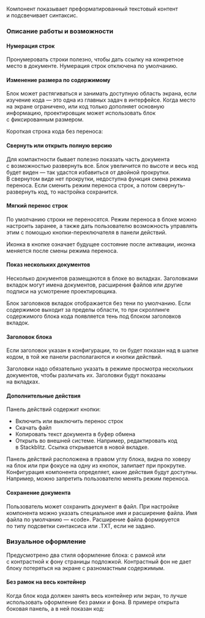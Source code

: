 Компонент показывает преформатированный текстовый контент и подсвечивает синтаксис.

<!-- example(code-block-common) -->
<!-- https://www.figma.com/file/Y5NWlgM9FDbdf7plybXvZK/Mosaic-Spec?node-id=2255%3A59388&t=8ZxsAMNJttUp2DMD-1 -->

### Описание работы и возможности

#### Нумерация строк

Пронумеровать строки полезно, чтобы дать ссылку на конкретное место в документе. Нумерация строк отключена по умолчанию.

<!-- example(code-block-line-numbers) -->

#### Изменение размера по содержимому

Блок может растягиваться и занимать доступную область экрана, если изучение кода — это одна из главных задач в интерфейсе. Когда место на экране ограничено, или код только дополняет основную информацию, проектировщик может использовать блок с фиксированным размером.

<!-- example(code-block-stretch) -->

Короткая строка кода без переноса:

<!-- example(code-block-single-line) -->

#### Свернуть или открыть полную версию

Для компактности бывает полезно показать часть документа с возможностью развернуть все. Блок увеличится по высоте и весь код будет виден — так удастся избавиться от двойной прокрутки. В свернутом виде нет прокрутки, недоступна функция смена режима переноса. Если сменить режим переноса строк, а потом свернуть-развернуть код, то настройка сохранится.

<!-- example(code-block-cut) -->

#### Мягкий перенос строк

По умолчанию строки не переносятся. Режим переноса в блоке можно настроить заранее, а также дать пользователю возможность управлять этим с помощью кнопки-переключателя в панели действий.

Иконка в кнопке означает будущее состояние после активации, иконка меняется после смены режима переноса.

<!-- example(code-block-line-wrap) -->

#### Показ нескольких документов

Несколько документов размещаются в блоке во вкладках. Заголовками вкладок могут имена документов, расширения файлов или другие подписи на усмотрение проектировщика.

<!-- example(code-block-tabs) -->

Блок заголовков вкладок отображается без тени по умолчанию. Если содержимое выходит за пределы области, то при скроллинге содержимого блока кода появляется тень под блоком заголовков вкладок.

<!-- example(code-block-tabs-with-overflow) -->

#### Заголовок блока

Если заголовок указан в конфигурации, то он будет показан над в шапке кодом, в той же панели располагаются и кнопки действий.

Заголовки надо обязательно указать в режиме просмотра нескольких документов, чтобы различать их. Заголовки будут показаны на вкладках.

<!-- example(code-block-title) -->

#### Дополнительные действия

Панель действий содержит кнопки:

* Включить или выключить перенос строк
* Скачать файл
* Копировать текст документа в буфер обмена
* Открыть во внешней системе. Например, редактировать код в Stackblitz. Ссылка открывается в новой вкладке.

Панель действий расположена в правом углу блока, видна по ховеру на блок или при фокусе на одну из кнопок, залипает при прокрутке. Конфигурация компонента определяет, какие действия будут доступны. Например, можно запретить пользователю менять режим переноса.

#### Сохранение документа

Пользователь может сохранить документ в файл. При настройке компонента можно указать специальное имя и расширение файла. Имя файла по умолчанию — «code». Расширение файла формируется по типу подсветки синтаксиса или .TXT, если не задано.

### Визуальное оформление

Предусмотрено два стиля оформление блока: с рамкой или с контрастной к фону страницы подложкой. Контрастный фон не дает блоку потеряться на экране с разномастным содержимым.

<!-- example(code-block-styling) -->

#### Без рамок на весь контейнер

Когда блок кода должен занять весь контейнер или экран, то лучше использовать оформление без рамки и фона. В примере открыта боковая панель, а в ней показан код:

<!-- example(code-block-noborder) -->
